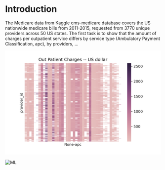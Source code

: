 # Introduction
The Medicare data from Kaggle cms-medicare database covers the US nationwide medicare bills from 2011-2015, requested from 3770 unique providers across 50 US states. The first task is to show that the amount of charges per outpatient service differs by service type (Ambulatory Payment Classification, apc), by providers, ...       

![Figure1](OutPatientCharges.png)

![ML](pic.png)


